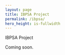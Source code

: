 ```yaml
---
layout: page
title: IBPSA Project
permalink: /ibpsa/
hero_height: is-fullwidth
---
```


IBPSA Project

Coming soon.
